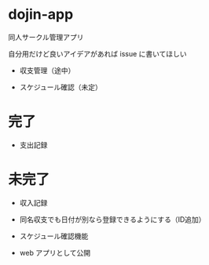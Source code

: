 <!-- プレビュー[ctrl]+[k] -> [v] -->

# dojin-app

同人サークル管理アプリ

自分用だけど良いアイデアがあれば issue に書いてほしい

* 収支管理（途中）

* スケジュール確認（未定）

# 完了

* 支出記録

# 未完了

* 収入記録

* 同名収支でも日付が別なら登録できるようにする（ID追加）

* スケジュール確認機能

* web アプリとして公開